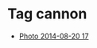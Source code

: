 <!--
title: Tag cannon
date: 2020-06-28T14:43:49.475Z
tags:
-->
# Tag cannon

 * [Photo 2014-08-20 17](95295040017.md)